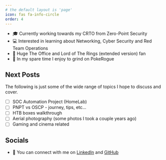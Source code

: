```yaml
---
# the default layout is 'page'
icon: fas fa-info-circle
order: 4
---
```


* 🎓 Currently working towards my CRTO from Zero-Point Security
* 💻 Interested in learning about Networking, Cyber Security and Red Team Operations
* 🎥 Huge The Office and Lord of The Rings (extended version) fan
* 🍺 In my spare time I enjoy to grind on PokeRogue

## Next Posts

The following is just some of the wide range of topics I hope to discuss and cover.

- [ ] SOC Automation Project (HomeLab)
- [ ] PNPT vs OSCP - journey, tips, etc...
- [ ] HTB boxes walkthrough
- [ ] Aerial photography (some photos I took a couple years ago)
- [ ] Gaming and cinema related

## Socials
* 🤝 You can connect with me on [LinkedIn][1] and [GitHub][2]

[1]: https://www.linkedin.com/in/pedro-torres99
[2]: https://github.com/fajao 